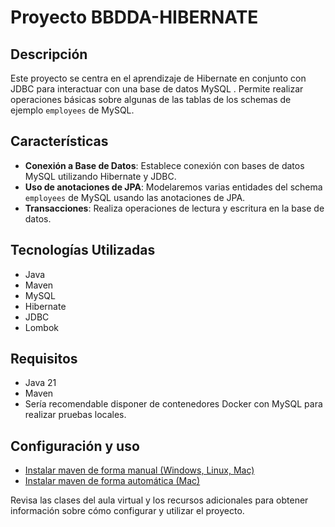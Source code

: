 # Proyecto BBDDA-HIBERNATE

## Descripción

Este proyecto se centra en el aprendizaje de Hibernate en conjunto con JDBC para interactuar con una base de datos MySQL . Permite realizar operaciones básicas sobre algunas de las tablas de los schemas de ejemplo `employees` de MySQL.

## Características

- **Conexión a Base de Datos**: Establece conexión con bases de datos MySQL utilizando Hibernate y JDBC.
- **Uso de anotaciones de JPA**: Modelaremos varias entidades del schema `employees` de MySQL usando las anotaciones de JPA.
- **Transacciones**: Realiza operaciones de lectura y escritura en la base de datos.

## Tecnologías Utilizadas

- Java
- Maven
- MySQL
- Hibernate
- JDBC
- Lombok

## Requisitos

- Java 21
- Maven
- Sería recomendable disponer de contenedores Docker con MySQL para realizar pruebas locales.

## Configuración y uso

- [Instalar maven de forma manual (Windows, Linux, Mac)](https://maven.apache.org/install.html)
- [Instalar maven de forma automática (Mac)](https://formulae.brew.sh/formula/maven)

Revisa las clases del aula virtual y los recursos adicionales para obtener información sobre cómo configurar y utilizar el proyecto.

